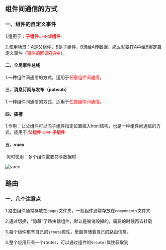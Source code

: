 ## 组件间通信的方式

### 一、组件的自定义事件

​		1.适用于：<font color='red'>**子组件===>父组件**</font>

​		2.使用场景：A是父组件，B是子组件，B想给A传数据，那么就要在A中给B绑定自定义事件（<span style="color:red">事件的回调在A中</span>）。

#### 二、全局事件总线

​		1.一种组件间通信的方式，适用于<span style="color:red">任意组件间通信</span>。

#### 三、消息订阅与发布（pubsub）

​	     1.一种组件间通信的方式，适用于<span style="color:red">任意组件间通信</span>。

#### 四、插槽

​		 1.作用：让父组件可以向子组件指定位置插入html结构，也是一种组件间通信的方式，适用于 <strong style="color:red">父组件 ===> 子组件</strong> 

#### 五、vuex

​		何时使用：多个组件需要共享数据时

![vuex](https://vuex.vuejs.org/vuex.png)

## 路由

### 一、几个注意点

​	1.路由组件通常存放在``pages``文件夹，一般组件通常存放在``components``文件夹

​	2.通过切换，“隐藏”了路由器组件，默认是被销毁掉的，需要的时候再去挂载

​	3.每个组件都有自己的``$route``属性，里面存储着自己的路由信息。

​	4.整个应用只有一个router，可以通过组件的``$router``属性获取到
